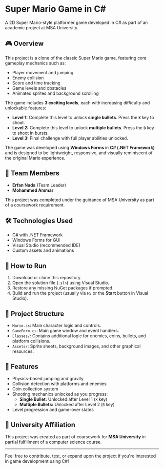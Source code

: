 # Super Mario Game in C#

A 2D Super Mario-style platformer game developed in C# as part of an academic project at MSA University.

## 🎮 Overview

This project is a clone of the classic Super Mario game, featuring core gameplay mechanics such as:
- Player movement and jumping
- Enemy collision
- Score and time tracking
- Game levels and obstacles
- Animated sprites and background scrolling

The game includes **3 exciting levels**, each with increasing difficulty and unlockable features:
- **Level 1:** Complete this level to unlock **single bullets**. Press the **`X`** key to shoot.
- **Level 2:** Complete this level to unlock **multiple bullets**. Press the **`B`** key to shoot in bursts.
- **Level 3:** Final challenge with full player abilities unlocked.

The game was developed using **Windows Forms** in **C# (.NET Framework)** and is designed to be lightweight, responsive, and visually reminiscent of the original Mario experience.

## 👥 Team Members

- **Erfan Nada** (Team Leader)
- **Mohammed Ammar**

This project was completed under the guidance of MSA University as part of a coursework requirement.

## 🛠️ Technologies Used

- C# with .NET Framework
- Windows Forms for GUI
- Visual Studio (recommended IDE)
- Custom assets and animations

## 🧾 How to Run

1. Download or clone this repository.
2. Open the solution file (`.sln`) using Visual Studio.
3. Restore any missing NuGet packages if prompted.
4. Build and run the project (usually via `F5` or the **Start** button in Visual Studio).

## 📁 Project Structure

- `Mario.cs`: Main character logic and controls.
- `GameForm.cs`: Main game window and event handlers.
- `Classes/`: Contains additional logic for enemies, coins, bullets, and platform collisions.
- `Assets/`: Sprite sheets, background images, and other graphical resources.



## 📌 Features

- Physics-based jumping and gravity
- Collision detection with platforms and enemies
- Coin collection system
- Shooting mechanics unlocked as you progress:
  - **Single Bullet:** Unlocked after Level 1 (`X` key)
  - **Multiple Bullets:** Unlocked after Level 2 (`B` key)
- Level progression and game-over states

## 🏫 University Affiliation

This project was created as part of coursework for **MSA University** in partial fulfillment of a computer science course.

---

Feel free to contribute, test, or expand upon the project if you're interested in game development using C#!
